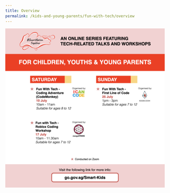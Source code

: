 ```yaml
---
title: Overview
permalink: /kids-and-young-parents/fun-with-tech/overview
---
```

![Alt text for image on Isomer site](/images/CYYP%20-%20Jul.png)